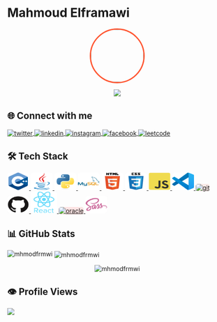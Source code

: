# Mahmoud Elframawi

<!-- Centered Profile Image with Border -->
<p align="center">
  <img src="https://i.pinimg.com/564x/a6/04/18/a60418b2bdde122128a68f3307bc1113.jpg" width="120px" height="120px" style="border-radius: 50%; border: 3px solid #FF5733;">
</p>

<!-- Typing SVG -->
<p align="center">
  <a href="https://github.com/mhmodfrmwi/readme-typing-svg">
    <img src="https://readme-typing-svg.herokuapp.com/?lines=%20yYou're%20welcome%20by%20your%20Tribal%20Cheif;&font=Fira%20Code&center=true&width=440&height=45&color=FF5733&vCenter=true&size=22">
  </a>
</p>

## 🌐 Connect with me

<p align="left">
  <a href="https://twitter.com/_mhmod__" target="blank">
    <img align="center" src="https://raw.githubusercontent.com/rahuldkjain/github-profile-readme-generator/master/src/images/icons/Social/twitter.svg" alt="twitter" height="30" width="40" style="fill:#1DA1F2; transition: transform 0.2s;" onmouseover="this.style.transform='scale(1.1)'" onmouseout="this.style.transform='scale(1)'" />
  </a>
  <a href="https://www.linkedin.com/in/mahmoud-elframawi-94a410271/" target="blank">
    <img align="center" src="https://raw.githubusercontent.com/rahuldkjain/github-profile-readme-generator/master/src/images/icons/Social/linked-in-alt.svg" alt="linkedin" height="30" width="40" style="fill:#0077B5; transition: transform 0.2s;" onmouseover="this.style.transform='scale(1.1)'" onmouseout="this.style.transform='scale(1)'" />
  </a>
  <a href="https://www.instagram.com/ma_hmoud_elframawi/" target="blank">
    <img align="center" src="https://raw.githubusercontent.com/rahuldkjain/github-profile-readme-generator/master/src/images/icons/Social/instagram.svg" alt="instagram" height="30" width="40" style="fill:#E4405F; transition: transform 0.2s;" onmouseover="this.style.transform='scale(1.1)'" onmouseout="this.style.transform='scale(1)'" />
  </a>
  <a href="https://www.facebook.com/mahmoud.elframawi" target="blank">
    <img align="center" src="https://raw.githubusercontent.com/rahuldkjain/github-profile-readme-generator/master/src/images/icons/Social/facebook.svg" alt="facebook" height="30" width="40" style="fill:#1877F2; transition: transform 0.2s;" onmouseover="this.style.transform='scale(1.1)'" onmouseout="this.style.transform='scale(1)'" />
  </a>
  <a href="https://leetcode.com/mahmoudframawi98/" target="blank">
    <img align="center" src="https://raw.githubusercontent.com/rahuldkjain/github-profile-readme-generator/master/src/images/icons/Social/leet-code.svg" alt="leetcode" height="30" width="40" style="fill:#FFA116; transition: transform 0.2s;" onmouseover="this.style.transform='scale(1.1)'" onmouseout="this.style.transform='scale(1)'" />
  </a>
</p>

## 🛠 Tech Stack

<!-- Background and Hover Animation -->
<p align="left">
  <a href="https://www.w3schools.com/cpp/" target="_blank" rel="noreferrer">
    <img src="https://raw.githubusercontent.com/devicons/devicon/master/icons/cplusplus/cplusplus-original.svg" alt="cplusplus" width="50" height="40" style="background-color:#00599C1a; border-radius: 5px; transition: transform 0.2s;" onmouseover="this.style.transform='scale(1.1)'" onmouseout="this.style.transform='scale(1)'" />
  </a>
  <a href="https://www.java.com" target="_blank" rel="noreferrer">
    <img src="https://raw.githubusercontent.com/devicons/devicon/master/icons/java/java-original.svg" alt="java" width="50" height="40" style="background-color:#0073961a; border-radius: 5px; transition: transform 0.2s;" onmouseover="this.style.transform='scale(1.1)'" onmouseout="this.style.transform='scale(1)'" />
  </a>
  <a href="https://www.python.org" target="_blank" rel="noreferrer">
    <img src="https://raw.githubusercontent.com/devicons/devicon/master/icons/python/python-original.svg" alt="python" width="50" height="40" style="background-color:#3776AB1a; border-radius: 5px; transition: transform 0.2s;" onmouseover="this.style.transform='scale(1.1)'" onmouseout="this.style.transform='scale(1)'" />
  </a>
  <a href="https://www.mysql.com/" target="_blank" rel="noreferrer">
    <img src="https://raw.githubusercontent.com/devicons/devicon/master/icons/mysql/mysql-original-wordmark.svg" alt="mysql" width="50" height="40" style="background-color:#4479A11a; border-radius: 5px; transition: transform 0.2s;" onmouseover="this.style.transform='scale(1.1)'" onmouseout="this.style.transform='scale(1)'" />
  </a>
  <a href="https://www.w3schools.com/html/" target="_blank" rel="noreferrer">
    <img src="https://raw.githubusercontent.com/devicons/devicon/master/icons/html5/html5-original-wordmark.svg" alt="html5" width="50" height="40" style="background-color:#E34F261a; border-radius: 5px; transition: transform 0.2s;" onmouseover="this.style.transform='scale(1.1)'" onmouseout="this.style.transform='scale(1)'" />
  </a>
  <a href="https://www.w3schools.com/css/" target="_blank" rel="noreferrer">
    <img src="https://raw.githubusercontent.com/devicons/devicon/master/icons/css3/css3-original-wordmark.svg" alt="css3" width="50" height="40" style="background-color:#1572B61a; border-radius: 5px; transition: transform 0.2s;" onmouseover="this.style.transform='scale(1.1)'" onmouseout="this.style.transform='scale(1)'" />
  </a>
  <a href="https://developer.mozilla.org/en-US/docs/Web/JavaScript" target="_blank" rel="noreferrer">
    <img src="https://raw.githubusercontent.com/devicons/devicon/master/icons/javascript/javascript-original.svg" alt="javascript" width="50" height="40" style="background-color:#F7DF1E1a; border-radius: 5px; transition: transform 0.2s;" onmouseover="this.style.transform='scale(1.1)'" onmouseout="this.style.transform='scale(1)'" />
  </a>
  <a href="https://code.visualstudio.com/" target="_blank" rel="noreferrer">
    <img src="https://raw.githubusercontent.com/devicons/devicon/master/icons/vscode/vscode-original.svg" alt="vscode" width="50" height="40" style="background-color:#007ACC1a; border-radius: 5px; transition: transform 0.2s;" onmouseover="this.style.transform='scale(1.1)'" onmouseout="this.style.transform='scale(1)'" />
  </a>
  <a href="https://git-scm.com/" target="_blank" rel="noreferrer">
    <img src="https://www.vectorlogo.zone/logos/git-scm/git-scm-icon.svg" alt="git" width="50" height="40" style="background-color:#F050321a; border-radius: 5px; transition: transform 0.2s;" onmouseover="this.style.transform='scale(1.1)'" onmouseout="this.style.transform='scale(1)'" />
  </a>
  <a href="https://github.com/" target="_blank" rel="noreferrer">
    <img src="https://raw.githubusercontent.com/devicons/devicon/master/icons/github/github-original.svg" alt="github" width="50" height="40" style="background-color:#1817171a; border-radius: 5px; transition: transform 0.2s;" onmouseover="this.style.transform='scale(1.1)'" onmouseout="this.style.transform='scale(1)'" />
  </a>
  <a href="https://reactjs.org/" target="_blank" rel="noreferrer">
    <img src="https://raw.githubusercontent.com/devicons/devicon/master/icons/react/react-original-wordmark.svg" alt="react" width="60" height="50" style="background-color:#61DAFB1a; border-radius: 5px; transition: transform 0.2s;" onmouseover="this.style.transform='scale(1.1)'" onmouseout="this.style.transform='scale(1)'" />
  </a>
  <a href="https://www.oracle.com/" target="_blank" rel="noreferrer">
    <img src="https://www.vectorlogo.zone/logos/oracle/oracle-icon.svg" alt="oracle" width="50" height="40" style="background-color:#F800001a; border-radius: 5px; transition: transform 0.2s;" onmouseover="this.style.transform='scale(1.1)'" onmouseout="this.style.transform='scale(1)'" />
  </a>
  <a href="https://sass-lang.com/" target="_blank" rel="noreferrer">
    <img src="https://raw.githubusercontent.com/devicons/devicon/master/icons/sass/sass-original.svg" alt="sass" width="50" height="40" style="background-color:#CC66991a; border-radius: 5px; transition: transform 0.2s;" onmouseover="this.style.transform='scale(1.1)'" onmouseout="this.style.transform='scale(1)'" />
  </a>
</p>

## 📊 GitHub Stats

<p align="left">
  <img align="left" src="https://github-readme-stats.vercel.app/api/top-langs?username=mhmodfrmwi&show_icons=true&locale=en&layout=compact&theme=highcontrast" alt="mhmodfrmwi" />
</p>
<p>&nbsp;<img align="center" src="https://github-readme-stats.vercel.app/api?username=mhmodfrmwi&show_icons=true&locale=en&theme=highcontrast" alt="mhmodfrmwi" /></p>

<p align="center">
  <img align="center" src="https://github-readme-streak-stats.herokuapp.com/?user=mhmodfrmwi&theme=highcontrast" alt="mhmodfrmwi" />
</p>

## 👁️ Profile Views

<a href="https://komarev.com/ghpvc/?username=mhmodfrmwi&style=for-the-badge&color=red">
  <img src="https://komarev.com/ghpvc/?username=mhmodfrmwi&style=for-the-badge&color=red">
</a>
